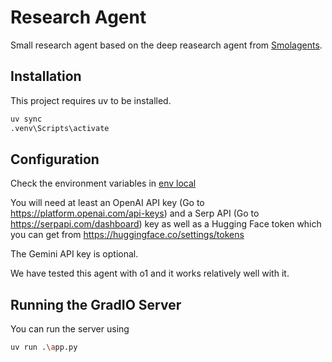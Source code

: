 # Research Agent

Small research agent based on the deep reasearch agent from [Smolagents](https://github.com/huggingface/smolagents/tree/main/examples/open_deep_research).

## Installation

This project requires uv to be installed.

```bash
uv sync
.venv\Scripts\activate
```

## Configuration

Check the environment variables in [env local](./env%20local)

You will need at least an OpenAI API key (Go to https://platform.openai.com/api-keys) and a Serp API (Go to https://serpapi.com/dashboard) key as well as a Hugging Face token which you can get from https://huggingface.co/settings/tokens

The Gemini API key is optional.

We have tested this agent with o1 and it works relatively well with it.

## Running the GradIO Server

You can run the server using 

```bash
uv run .\app.py
```